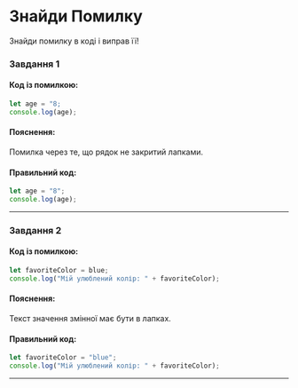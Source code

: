 # Знайди Помилку

Знайди помилку в коді і виправ її!

### Завдання 1

#### Код із помилкою:

```javascript
let age = "8;
console.log(age);
```

#### Пояснення:

Помилка через те, що рядок не закритий лапками.

#### Правильний код:

```javascript
let age = "8";
console.log(age);
```

---

### Завдання 2

#### Код із помилкою:

```javascript
let favoriteColor = blue;
console.log("Мій улюблений колір: " + favoriteColor);
```

#### Пояснення:

Текст значення змінної має бути в лапках.

#### Правильний код:

```javascript
let favoriteColor = "blue";
console.log("Мій улюблений колір: " + favoriteColor);
```

---
